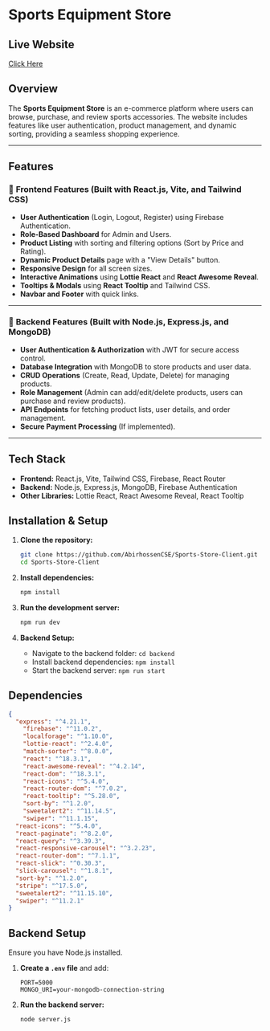 # Sports Equipment Store

## Live Website
[Click Here](https://auth-moha-milon-88362.web.app)

## Overview
The **Sports Equipment Store** is an e-commerce platform where users can browse, purchase, and review sports accessories. The website includes features like user authentication, product management, and dynamic sorting, providing a seamless shopping experience.

---

## Features
### 🔹 **Frontend Features** (Built with React.js, Vite, and Tailwind CSS)
- **User Authentication** (Login, Logout, Register) using Firebase Authentication.
- **Role-Based Dashboard** for Admin and Users.
- **Product Listing** with sorting and filtering options (Sort by Price and Rating).
- **Dynamic Product Details** page with a "View Details" button.
- **Responsive Design** for all screen sizes.
- **Interactive Animations** using **Lottie React** and **React Awesome Reveal**.
- **Tooltips & Modals** using **React Tooltip** and Tailwind CSS.
- **Navbar and Footer** with quick links.

---

### 🔹 **Backend Features** (Built with Node.js, Express.js, and MongoDB)
- **User Authentication & Authorization** with JWT for secure access control.
- **Database Integration** with MongoDB to store products and user data.
- **CRUD Operations** (Create, Read, Update, Delete) for managing products.
- **Role Management** (Admin can add/edit/delete products, users can purchase and review products).
- **API Endpoints** for fetching product lists, user details, and order management.
- **Secure Payment Processing** (If implemented).

---

## Tech Stack
- **Frontend:** React.js, Vite, Tailwind CSS, Firebase, React Router
- **Backend:** Node.js, Express.js, MongoDB, Firebase Authentication
- **Other Libraries:** Lottie React, React Awesome Reveal, React Tooltip


## Installation & Setup
1. **Clone the repository:**
   ```sh
   git clone https://github.com/AbirhossenCSE/Sports-Store-Client.git
   cd Sports-Store-Client
   ```

2. **Install dependencies:**
   ```sh
   npm install
   ```

3. **Run the development server:**
   ```sh
   npm run dev
   ```

4. **Backend Setup:**
   - Navigate to the backend folder: `cd backend`
   - Install backend dependencies: `npm install`
   - Start the backend server: `npm run start`

## Dependencies
```json
{
  "express": "^4.21.1",
    "firebase": "^11.0.2",
    "localforage": "^1.10.0",
    "lottie-react": "^2.4.0",
    "match-sorter": "^8.0.0",
    "react": "^18.3.1",
    "react-awesome-reveal": "^4.2.14",
    "react-dom": "^18.3.1",
    "react-icons": "^5.4.0",
    "react-router-dom": "^7.0.2",
    "react-tooltip": "^5.28.0",
    "sort-by": "^1.2.0",
    "sweetalert2": "^11.14.5",
    "swiper": "^11.1.15",
  "react-icons": "^5.4.0",
  "react-paginate": "^8.2.0",
  "react-query": "^3.39.3",
  "react-responsive-carousel": "^3.2.23",
  "react-router-dom": "^7.1.1",
  "react-slick": "^0.30.3",
  "slick-carousel": "^1.8.1",
  "sort-by": "^1.2.0",
  "stripe": "^17.5.0",
  "sweetalert2": "^11.15.10",
  "swiper": "^11.2.1"
}
```

## Backend Setup
Ensure you have Node.js installed.

1. **Create a `.env` file** and add:
   ```env
   PORT=5000
   MONGO_URI=your-mongodb-connection-string
   ```

2. **Run the backend server:**
   ```sh
   node server.js
   ```